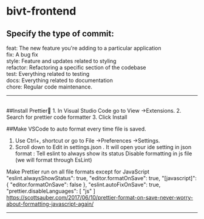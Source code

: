 # bivt-frontend
## Specify the type of commit:
feat: The new feature you're adding to a particular application <br />
fix: A bug fix <br />
style: Feature and updates related to styling <br />
refactor: Refactoring a specific section of the codebase <br />
test: Everything related to testing <br />
docs: Everything related to documentation <br />
chore: Regular code maintenance. <br />
<hr><br />
##Install Prettier💅
1. In Visual Studio Code go to View ->Extensions.
2. Search for prettier code formatter
3. Click Install

##Make VSCode to auto format every time file is saved.
1. Use Ctrl+, shortcut or go to File ->Preferences ->Settings.
2. Scroll down to Edit in settings.json . It will open your ide setting in json format :
Tell eslint to always show its status
Disable formatting in js file (we will format through EsLint)

Make Prettier run on all file formats except for JavaScript
"eslint.alwaysShowStatus": true,
"editor.formatOnSave": true,
"[javascript]": {
   "editor.formatOnSave": false
 },
"eslint.autoFixOnSave": true,
"prettier.disableLanguages": [
    "js"
]
https://scottsauber.com/2017/06/10/prettier-format-on-save-never-worry-about-formatting-javascript-again/
<hr><br />
